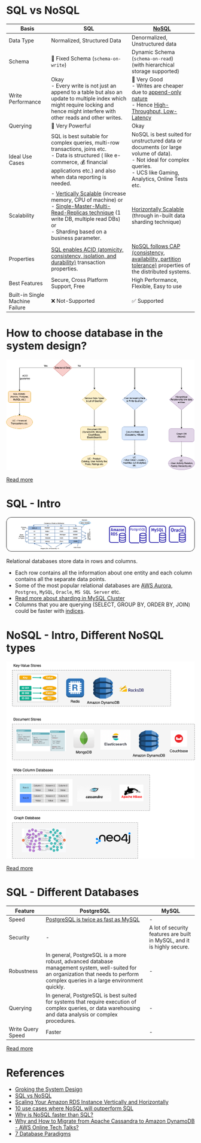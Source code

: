 # SQL vs NoSQL

| Basis                           | SQL                                                                                                                                                                                                                                                                                                                                                                              | [NoSQL](NoSQL-Databases)                                                                                                                                                                                                     |
|---------------------------------|----------------------------------------------------------------------------------------------------------------------------------------------------------------------------------------------------------------------------------------------------------------------------------------------------------------------------------------------------------------------------------|------------------------------------------------------------------------------------------------------------------------------------------------------------------------------------------------------------------------------|
| Data Type                       | Normalized, Structured Data                                                                                                                                                                                                                                                                                                                                                      | Denormalized, Unstructured data                                                                                                                                                                                              |
| Schema                          | :hammer: Fixed Schema (`schema-on-write`)                                                                                                                                                                                                                                                                                                                                        | Dynamic Schema (`schema-on-read`)<br/>(with hierarchical storage supported)                                                                                                                                                  |
| Write Performance               | Okay<br/>- Every write is not just an append to a table but also an update to multiple index which might require locking and hence might interfere with other reads and other writes.                                                                                                                                                                                            | :muscle: Very Good<br/>- Writes are cheaper due to [append-only nature](../0_SystemGlossaries/Database/AppendOnlyDataStructure.md)<br/>- Hence [High-Throughput, Low-Latency](../0_SystemGlossaries/Scalability/LatencyThroughput.md) |
| Querying                        | :muscle: Very Powerful                                                                                                                                                                                                                                                                                                                                                           | Okay                                                                                                                                                                                                                         |
| Ideal Use Cases                 | SQL is best suitable for complex queries, multi-row transactions, joins etc. <br/>- Data is structured ( like e-commerce, :moneybag: financial applications etc.) and also when data reporting is needed.                                                                                                                                                                        | NoSQL is best suited for unstructured data or documents (or large volume of data). <br/>- Not ideal for complex queries.<br/>- UCS like Gaming, Analytics, Online Tests etc.                                                 |
| Scalability                     | - [Vertically Scalable](../0_SystemGlossaries/Scalability/DBScalability.md#vertical-scalability--scale-up-) (increase memory, CPU of machine) or <br/>- [Single-Master-Multi-Read-Replicas technique](../0_SystemGlossaries/Scalability/DBScalability.md#db---horizontal-scaling-techniques) (1 write DB, multiple read DBs) or <br/>- Sharding based on a business parameter.   | [Horizontally Scalable](../0_SystemGlossaries/Scalability/DBScalability.md#db---horizontal-scaling-techniques) (through in-built data sharding technique)                                                                    |
| Properties                      | [SQL enables ACID (atomicity, consistency, isolation, and durability)](../0_SystemGlossaries/Database/ACIDPropertyTransaction.md) transaction properties.                                                                                                                                                                                                                                 | [NoSQL follows CAP (consistency, availability, partition tolerance)](../0_SystemGlossaries/Database/CAPTheorem.md) properties of the distributed systems.                                                                             |
| Best Features                   | Secure, Cross Platform Support, Free                                                                                                                                                                                                                                                                                                                                             | High Performance, Flexible, Easy to use                                                                                                                                                                                      |
| Built-in Single Machine Failure | :x: Not-Supported                                                                                                                                                                                                                                                                                                                                                                | :white_check_mark: Supported                                                                                                                                                                                                 |

# How to choose database in the system design?

![img.png](assests/DecideDatabase.drawio.png)

[Read more](DecideDatabase.md)

# SQL - Intro

![img.png](assests/SQLDifferentTypes.png)

Relational databases store data in rows and columns.
- Each row contains all the information about one entity and each column contains all the separate data points.
- Some of the most popular relational databases are [AWS Aurora](../../2_AWSComponents/6_DatabaseServices/AmazonRDSAurora/Readme.md), `Postgres`, `MySQL`, `Oracle`, `MS SQL Server` etc.
- [Read more about sharding in MySQL Cluster](https://www.mysql.com/products/cluster/scalability.html)
- Columns that you are querying (SELECT, GROUP BY, ORDER BY, JOIN) could be faster with [indices](../0_SystemGlossaries/Database/Indexing.md).

# NoSQL - Intro, Different NoSQL types

![img.png](NoSQL-Databases/assets/NoSQL-DifferentDBtypes.drawio.png)

[Read more](NoSQL-Databases/Readme.md)

# SQL - Different Databases

| Feature           | PostgreSQL                                                                                                                                                                          | MySQL                                                                   |
|-------------------|-------------------------------------------------------------------------------------------------------------------------------------------------------------------------------------|-------------------------------------------------------------------------|
| Speed             | [PostgreSQL is twice as fast as MySQL](https://itnext.io/benchmark-databases-in-docker-mysql-postgresql-sql-server-7b129368eed7)                                                    | -                                                                       |
| Security          | -                                                                                                                                                                                   | A lot of security features are built in MySQL, and it is highly secure. |
| Robustness        | In general, PostgreSQL is a more robust, advanced database management system, well-suited for an organization that needs to perform complex queries in a large environment quickly. | -                                                                       |
| Querying          | In general, PostgreSQL is best suited for systems that require execution of complex queries, or data warehousing and data analysis or complex procedures.                           | -                                                                       |
| Write Query Speed | Faster                                                                                                                                                                              | -                                                                       |

[Read more](ttps://www.ibm.com/cloud/blog/postgresql-vs-mysql-whats-the-difference)

# References
- [Groking the System Design](https://www.educative.io/courses/grokking-the-system-design-interview/YQlK1mDPgpK)
- [SQL vs NoSQL](https://www.interviewbit.com/blog/sql-vs-nosql/)
- [Scaling Your Amazon RDS Instance Vertically and Horizontally](https://aws.amazon.com/blogs/database/scaling-your-amazon-rds-instance-vertically-and-horizontally/)
- [10 use cases where NoSQL will outperform SQL](https://www.networkworld.com/article/2999856/10-use-cases-where-nosql-will-outperform-sql.html)
- [Why is NoSQL faster than SQL?](https://softwareengineering.stackexchange.com/questions/175542/why-is-nosql-faster-than-sql)
- [Why and How to Migrate from Apache Cassandra to Amazon DynamoDB - AWS Online Tech Talks?](https://www.youtube.com/watch?v=WuDGvG_4kC8)
- [7 Database Paradigms](https://www.youtube.com/watch?v=G1rOthIU-uo)
